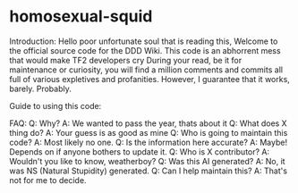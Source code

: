 # homosexual-squid
Introduction: 
    Hello poor unfortunate soul that is reading this,
    Welcome to the official source code for the DDD Wiki.
    This code is an abhorrent mess that would make TF2 developers cry
    During your read, be it for maintenance or curiosity, you will find a million comments and commits all full of various expletives and profanities. However, I guarantee that it works, barely. Probably.

Guide to using this code:





FAQ:
Q: Why? 
    A: We wanted to pass the year, thats about it
Q: What does X thing do?
    A: Your guess is as good as mine
Q: Who is going to maintain this code?
    A: Most likely no one.
Q: Is the information here accurate?
    A: Maybe! Depends on if anyone bothers to update it.
Q: Who is X contributor?
    A: Wouldn't you like to know, weatherboy?
Q: Was this AI generated?
    A: No, it was NS (Natural Stupidity) generated.
Q: Can I help maintain this?
    A: That's not for me to decide.

